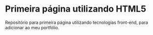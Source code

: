 # Primeira página utilizando HTML5
Repositório para primeira página utilizando tecnologias front-end, para adicionar ao meu portfólio.
